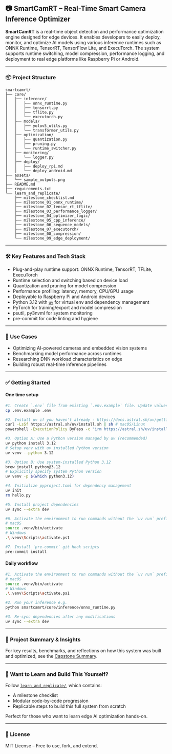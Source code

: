 ## 📷 SmartCamRT – Real-Time Smart Camera Inference Optimizer

**SmartCamRT** is a real-time object detection and performance optimization engine designed for edge devices. It enables developers to easily deploy, monitor, and optimize AI models using various inference runtimes such as ONNX Runtime, TensorRT, TensorFlow Lite, and ExecuTorch. The system supports runtime switching, model compression, performance logging, and deployment to real edge platforms like Raspberry Pi or Android.

---

### 📦 Project Structure
```
smartcamrt/
├── core/
│   ├── inference/
│   │   ├── onnx_runtime.py
│   │   ├── tensorrt.py
│   │   ├── tflite.py
│   │   └── executorch.py
│   ├── models/
│   │   ├── yolov5_utils.py
│   │   └── transformer_utils.py
│   ├── optimization/
│   │   ├── quantization.py
│   │   ├── pruning.py
│   │   └── runtime_switcher.py
│   ├── monitoring/
│   │   └── logger.py
│   ├── deploy/
│   │   ├── deploy_rpi.md
│   │   └── deploy_android.md
├── assets/
│   └── sample_outputs.png
├── README.md
├── requirements.txt
└── learn_and_replicate/
    ├── milestone_checklist.md
    ├── milestone_01_onnx_runtime/
    ├── milestone_02_tensor_rt_tflite/
    ├── milestone_03_performance_logger/
    ├── milestone_04_optimizer_logic/
    ├── milestone_05_cpp_inference/
    ├── milestone_06_sequence_models/
    ├── milestone_07_executorch/
    ├── milestone_08_compression/
    └── milestone_09_edge_deployment/
```

---

### 🛠 Key Features and Tech Stack
- Plug-and-play runtime support: ONNX Runtime, TensorRT, TFLite, ExecuTorch
- Runtime selection and switching based on device load
- Quantization and pruning for model compression
- Performance profiling: latency, memory, CPU/GPU usage
- Deployable to Raspberry Pi and Android devices
- Python 3.12 with [`uv`](https://docs.astral.sh/uv/) for virtual env and dependency management
- PyTorch for training/export and model compression
- psutil, py3nvml for system monitoring
- pre-commit for code linting and hygiene

---

### 🚀 Use Cases
- Optimizing AI-powered cameras and embedded vision systems
- Benchmarking model performance across runtimes
- Researching DNN workload characteristics on edge
- Building robust real-time inference pipelines

---

### ✅ Getting Started
#### One time setup
```bash
#1. Create `.env` file from existing `.env.example` file. Update values in `.env`
cp .env.example .env

#2. Install uv if you haven't already - https://docs.astral.sh/uv/getting-started/installation/
curl -LsSf https://astral.sh/uv/install.sh | sh # macOS/Linux
powershell -ExecutionPolicy ByPass -c "irm https://astral.sh/uv/install.ps1 | iex" # Windows

#3. Option A: Use a Python version managed by uv (recommended)
uv python install 3.12
# Setup venv with uv installed Python version
uv venv --python 3.12

#3. Option B: Use system-installed Python 3.12
brew install python@3.12
# Explicitly specify system Python version
uv venv -p $(which python3.12)

#4. Initialize pyproject.toml for dependency management
uv init
rm hello.py

#5. Install project dependencies
uv sync --extra dev

#6. Activate the environment to run commands without the `uv run` prefix
# macOS
source .venv/bin/activate
# Windows
.\.venv\Scripts\activate.ps1

#7. Install `pre-commit` git hook scripts
pre-commit install

```

#### Daily workflow
```bash
#1. Activate the environment to run commands without the `uv run` prefix
# macOS
source .venv/bin/activate
# Windows
.\.venv\Scripts\activate.ps1

#2. Run your inference e.g.
python smartcamrt/core/inference/onnx_runtime.py

#3. Re-sync dependencies after any modifications
uv sync --extra dev

```

---

### 🧠 Project Summary & Insights
For key results, benchmarks, and reflections on how this system was built and optimized, see the [Capstone Summary](./capstone_summary.md).

---

### 📘 Want to Learn and Build This Yourself?
Follow [`learn_and_replicate/`](./learn_and_replicate/), which contains:
- A milestone checklist
- Modular code-by-code progression
- Replicable steps to build this full system from scratch

Perfect for those who want to learn edge AI optimization hands-on.

---

### 📃 License
MIT License – Free to use, fork, and extend.
